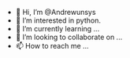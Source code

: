 - 👋 Hi, I’m @Andrewunsys
- 👀 I’m interested in python.
- 🌱 I’m currently learning ...
- 💞️ I’m looking to collaborate on ...
- 📫 How to reach me ...

<!---
Andrewunsys/Andrewunsys is a ✨ special ✨ repository because its `README.md` (this file) appears on your GitHub profile.
You can click the Preview link to take a look at your changes.
--->
